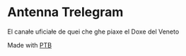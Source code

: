 # Antenna Trelegram
El canałe uficiałe de quei che ghe piaxe el Doxe del Veneto

Made with [PTB](https://github.com/python-telegram-bot/python-telegram-bot)